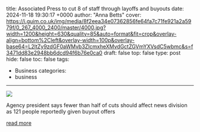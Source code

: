 title: Associated Press to cut 8 of staff through layoffs and buyouts
date: 2024-11-18 19:30:17 +0000
author: "Anna Betts"
cover: https://i.guim.co.uk/img/media/8f2eea34e07362856fe64fa7c71fe921a2a5979f/0_267_4000_2400/master/4000.jpg?width=1200&height=630&quality=85&auto=format&fit=crop&overlay-align=bottom%2Cleft&overlay-width=100p&overlay-base64=L2ltZy9zdGF0aWMvb3ZlcmxheXMvdGctZGVmYXVsdC5wbmc&s=f3471dd83e2948bb6dcd94f6b76e0ca0
draft: false
top: false
type: post
hide: false
toc: false
tags:
  - Business
categories:
  - business
---

![](https://i.guim.co.uk/img/media/8f2eea34e07362856fe64fa7c71fe921a2a5979f/0_267_4000_2400/master/4000.jpg?width=1200&height=630&quality=85&auto=format&fit=crop&overlay-align=bottom%2Cleft&overlay-width=100p&overlay-base64=L2ltZy9zdGF0aWMvb3ZlcmxheXMvdGctZGVmYXVsdC5wbmc&s=f3471dd83e2948bb6dcd94f6b76e0ca0)

Agency president says fewer than half of cuts should affect news division as 121 people reportedly given buyout offers

[read more](https://www.theguardian.com/media/2024/nov/18/associated-press-layoffs)
